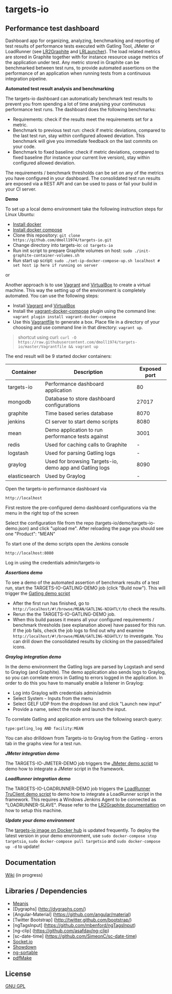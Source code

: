 # targets-io

## Performance test dashboard

Dashboard app for organizing, analyzing, benchmarking and reporting of test results of performance tests executed with Gatling Tool, JMeter or LoadRunner (see [LR2Graphite](https://github.com/ogarling/LR2Graphite) and [LRLauncher](https://github.com/ogarling/LR2Graphite/wiki)).
The load related metrics are stored in Graphite together with for instance resource usage metrics of the application under test.
Any metric stored in Graphite can be benchmarked between test runs, to provide automated assertions on the performance of an application when running tests from a continuous integration pipeline. 

**Automated test result analysis and benchmarking**

The targets-io dashboard can automatically benchmark test results to prevent you from spending a lot of time analysing your continuous performance test runs. The dashboard does the following benchmarks:

- Requirements: check if the results meet the requirements set for a metric. 
- Benchmark to previous test run: check if metric deviations, compared to the last test run, stay within configured allowed deviation. This benchmark will give you immediate feedback on the last commits on your code.
- Benchmark to fixed baseline: check if metric deviations, compared to fixed baseline (for instance your current live version), stay within configured allowed deviation.
 
The requirements / benchmark thresholds can be set on any of the metrics you have configured in your dashboard. 
The consolidated test run results are exposed via a REST API and can be used to pass or fail your build in your CI server.

**Demo**

To set up a local demo environment take the following instruction steps for Linux Ubuntu:  
- [Install docker](https://docs.docker.com/engine/installation/linux/ubuntulinux/)  
- [Install docker compose](https://docs.docker.com/compose/install/)
- Clone this repository: `git clone https://github.com/dmoll1974/targets-io.git`
- Change directory into targets-io: `cd targets-io`
- Run init script to prepare Graphite volumes on host:   `sudo ./init-graphite-container-volumes.sh`
- Run start up script: `sudo ./set-ip-docker-compose-up.sh localhost # set host ip here if running on server`

or

Another approach is to use [Vagrant](http://www.vagrantup,com) and [VirtualBox](https://www.virtualbox.org/) to create a virtual machine. This way the setting up of the environment is completely automated. You can use the following steps:
- Install [Vagrant](http://www.vagrantup,com) and [VirtualBox](https://www.virtualbox.org/)
- Install the [vagrant-docker-compose](https://github.com/leighmcculloch/vagrant-docker-compose) plugin using the command line: `vagrant plugin install vagrant-docker-compose`  
- Use this [Vagrantfile](https://raw.githubusercontent.com/dmoll1974/targets-io/master/Vagrantfile) to generate a box. Place file in a directory of your choosing and use command line in that directory: `vagrant up`.  

> shortcut using curl: `curl -O https://raw.githubusercontent.com/dmoll1974/targets-io/master/Vagrantfile && vagrant up`

The end result will be 9 started docker containers:

| Container  	| Description                                            	| Exposed port|
|------------	|--------------------------------------------------------	|-------	|
| targets-io 	| Performance dashboard application                      	| 80    	|
| mongodb    	| Database to store dashboard configurations           		 | 27017 	|
| graphite   	| Time based series database                             	| 8070  	|
| jenkins    	| CI server to start demo scripts     	                   | 8080  	|
| mean       	| Demo application to run performance tests against 	     | 3001  	|
| redis      	| Used for caching calls to Graphite                     	| -      |
| logstash      | Used for parsing Gatling logs                          	| -      |
| graylog    	| Used for browsing Targets-io, demo app and Gatling logs    	| 8090   |
| elasticsearch | Used by Graylog                     	                   | -   |


Open the targets-io performance dashboard via

`http://localhost`

First restore the pre-configured demo dashboard configurations via the menu in the right top of the screen

Select the configuration file from the repo (targets-io/demo/targets-io-demo.json) and click "upload me". After reloading the page you should see one "Product": "MEAN"

To start one of the demo scripts open the Jenkins console

`http://localhost:8080` 

Log in using the credentials admin/targets-io

***Assertions demo*** 

To see a demo of the automated assertion of benchmark results of a test run, start the TARGETS-IO-GATLING-DEMO job (click "Build now"). This will trigger the [Gatling demo script](https://github.com/dmoll1974/targets-io-demo-script-gatling)

- After the first run has finished, go to `http://localhost/#!/browse/MEAN/GATLING-NIGHTLY/`to check the results.
- Rerun the the TARGETS-IO-GATLING-DEMO job.
- When this build passes it means all your configured requirements / benchmark thresholds (see explanation above) have passed for this run. If the job fails, check the job logs to find out why and examine  `http://localhost/#!/browse/MEAN/GATLING-NIGHTLY/` to investigate. You can drill down the consolidated results by clicking on the passed/failed icons. 

***Graylog integration demo***

In the demo environment the Gatling logs are parsed by Logstash and send to Graylog (and Graphite). The demo application also sends logs to Graylog, so you can correlate errors in Gatling to errors logged in the application. In order to do this you have to manually enable a listener in Graylog:

* Log into Graylog with credentials admin/admin 
* Select System - Inputs from the menu
* Select GELF UDP from the dropdown list and click "Launch new input"
* Provide a name, select the node and launch the input.

To correlate Gatling and application errors use the following search query:

`type:gatling_log AND facility:MEAN`

You can also drilldown from Targets-io to Graylog from the Gatling - errors tab in the graphs view for a test run.

***JMeter integration demo*** 

The TARGETS-IO-JMETER-DEMO job triggers the [JMeter demo script](https://github.com/dmoll1974/jmeter-demo-script) to demo how to integrate a JMeter script in the framework.

***LoadRunner integration demo*** 

The TARGETS-IO-LOADRUNNER-DEMO job triggers the [LoadRunner TruClient demo script](https://github.com/dmoll1974/targets-io-demo-truclient) to demo how to integrate a LoadRunner script in the framework. This requires a Windows Jenkins Agent to be connected as "LOADRUNNER-SLAVE". Please refer to the [LR2Graphite documentattion](https://github.com/ogarling/LR2Graphite) on how to setup this machine.


***Update your demo environment*** 

The [targets-io image on Docker hub](https://hub.docker.com/r/dmoll1974/targets-io/) is updated frequently. To deploy the latest version in your demo environment, use `sudo docker-compose stop targetsio`, `sudo docker-compose pull targetsio` and `sudo docker-compose up -d` to update!  

## Documentation

[Wiki](https://github.com/dmoll1974/targets-io/wiki) (in progress)


## Libraries / Dependencies

+ [Meanjs](https://github.com/meanjs/mean)
+ [Dygraphs] (http://dygraphs.com/) 
+ [Angular-Material] (https://github.com/angular/material)
+ [Twitter Bootstrap] (http://twitter.github.com/bootstrap/)
+ [ngTagsInput] (https://github.com/mbenford/ngTagsInput)
+ [ng-clip] (https://github.com/asafdav/ng-clip)
+ [sc-date-time] (https://github.com/SimeonC/sc-date-time)
+ [Socket.io](http://socket.io/)
+ [Showdown](https://github.com/showdownjs/showdown)
+ [ng-sortable](https://github.com/a5hik/ng-sortable)
+ [pdfMake](http://pdfmake.org/#/)


## License

[GNU GPL](https://github.com/dmoll1974/targets-io/blob/master/LICENSE.md)
